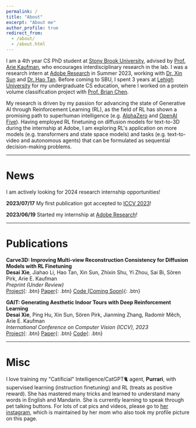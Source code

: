 ```yaml
---
permalink: /
title: "About"
excerpt: "About me"
author_profile: true
redirect_from: 
  - /about/
  - /about.html
---
```


I am a 4th year CS PhD student at [Stony Brook University](https://www.stonybrook.edu/), advised by [Prof. Arie Kaufman](https://www3.cs.stonybrook.edu/~ari/), who encourages interdisciplinary research in the lab. 
I was a research intern at [Adobe Research](https://research.adobe.com/) in Summer 2023, working with [Dr. Xin Sun](https://www.sunxin.name/) and [Dr. Hao Tan](https://www.cs.unc.edu/~airsplay/).
Before coming to SBU, I spent 3 years at [Lehigh University](https://www2.lehigh.edu/) for my undergraduate CS education, where I worked on a protein volume classification project with [Prof. Brian Chen](https://www.cse.lehigh.edu/~chen/).

My research is driven by my passion for advancing the state of Generative AI through Reinforcement Learning (RL), as the field of RL has shown a promising path to superhuman intelligence (e.g. [AlphaZero](https://deepmind.google/discover/blog/alphazero-shedding-new-light-on-chess-shogi-and-go/) and [OpenAI Five](https://openai.com/research/openai-five-defeats-dota-2-world-champions)).
Having employed RL finetuning on diffusion models for text-to-3D during the internship at Adobe, I am exploring RL's application on more models (e.g. transformers and state space models) and tasks (e.g. text-to-video and autonomous agents) that can be formulated as sequential decision-making problems.

-----

News
======
I am actively looking for 2024 research internship opportunities!

**2023/07/17** My first publication got accepted to [ICCV 2023](https://iccv2023.thecvf.com/)! 

**2023/06/19** Started my internship at [Adobe Research](https://research.adobe.com/)!


-----

Publications
======
**Carve3D: Improving Multi-view Reconstruction Consistency for Diffusion Models with RL Finetuning**  
**Desai Xie**, Jiahao Li, Hao Tan, Xin Sun, Zhixin Shu, Yi Zhou, Sai Bi, Sören Pirk, Arie E. Kaufman  
*Preprint (Under Review)*  
[Project](https://desaixie.github.io/carve-3d/){: .btn}  [Paper](https://arxiv.org/abs/2312.13980){: .btn}  [Code (Coming Soon)](){: .btn}

**GAIT: Generating Aesthetic Indoor Tours with Deep Reinforcement Learning**  
**Desai Xie**, Ping Hu, Xin Sun, Sören Pirk, Jianming Zhang, Radomír Měch, Arie E. Kaufman  
*International Conference on Computer Vision (ICCV), 2023*  
[Project](https://desaixie.github.io/gait-rl/){: .btn}  [Paper](https://openaccess.thecvf.com/content/ICCV2023/papers/Xie_GAIT_Generating_Aesthetic_Indoor_Tours_with_Deep_Reinforcement_Learning_ICCV_2023_paper.pdf){: .btn}  [Code](https://github.com/desaixie/gait){: .btn}

-----

Misc
=====
I love training my "Catificial" Intelligence/CatGPT🐈 agent, **Purrari**, with supervised learning (instruction finetuning) and RL (treats as positive reward). 
She has mastered many tricks and learned to understand many words in English and Mandarin. 
She is currently learning to speak through pet talking buttons. 
For lots of cat pics and videos, please go to [her instagram](https://www.instagram.com/purrari_0310/), which is maintained by her mom who also took my profile picture on this page.
